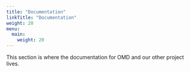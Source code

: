 ```yaml
---
title: "Documentation"
linkTitle: "Documentation"
weight: 20
menu:
  main:
    weight: 20
---
```


This section is where the documentation for OMD and our other project lives.

